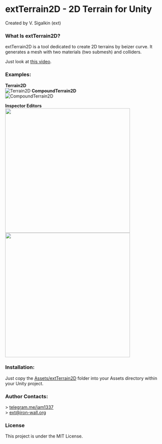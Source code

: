 # extTerrain2D - 2D Terrain for Unity
Created by V. Sigalkin (ext)

### What Is extTerrain2D?
extTerrain2D is a tool dedicated to create 2D terrains by beizer curve. It generates a mesh with two materials (two submesh) and colliders.

Just look at [this video](https://www.youtube.com/watch?v=j7iCimyGXHo).

### Examples:
**Terrain2D**<br>
![Terrain2D](https://i.imgur.com/3js8FWa.png)
**CompoundTerrain2D**<br>
![CompoundTerrain2D](https://i.imgur.com/BC2f5R1.png)

**Inspector Editors**<br>
<img src="https://i.imgur.com/rPBWVH8.png" width="400"> <img src="https://i.imgur.com/B5OcA7p.png" width="400">

### Installation:
Just copy the [Assets/extTerrain2D](Assets/extTerrain2D) folder into your Assets directory within your Unity project.

### Author Contacts:
\> [telegram.me/iam1337](http://telegram.me/iam1337) <br>
\> [ext@iron-wall.org](mailto:ext@iron-wall.org)

### License
This project is under the MIT License.
